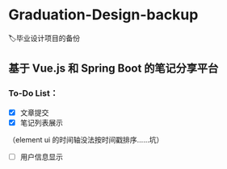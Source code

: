 # Graduation-Design-backup
:label:毕业设计项目的备份
## 基于 Vue.js 和 Spring Boot 的笔记分享平台
### To-Do List：

- [x] 文章提交
- [x] 笔记列表展示

（element ui 的时间轴没法按时间戳排序……坑）

- [ ] 用户信息显示
